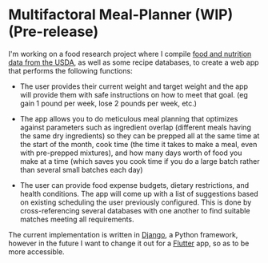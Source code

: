 
# Multifactoral Meal-Planner (WIP) (Pre-release)

I'm working on a food research project where I compile [food and nutrition data from the USDA](https://fdc.nal.usda.gov/download-datasets.html), as well as some recipe databases, to create a web app that performs the following functions:

- The user provides their current weight and target weight and the app will provide them with safe instructions on how to meet that goal. (eg gain 1 pound per week, lose 2 pounds per week, etc.)

- The app allows you to do meticulous meal planning that optimizes against parameters such as ingredient overlap (different meals having the same dry ingredients) so they can be prepped all at the same time at the start of the month, cook time (the time it takes to make a meal, even with pre-prepped mixtures), and how many days worth of food you make at a time (which saves you cook time if you do a large batch rather than several small batches each day)

- The user can provide food expense budgets, dietary restrictions, and health conditions. The app will come up with a list of suggestions based on existing scheduling the user previously configured. This is done by cross-referencing several databases with one another to find suitable matches meeting all requirements.


The current implementation is written in [Django](https://www.djangoproject.com/), a Python framework, however in the future I want to change it out for a [Flutter](https://flutter.dev/) app, so as to be more accessible.
